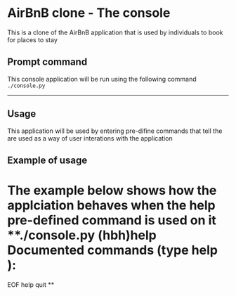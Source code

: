 # AirBnB clone - The console
This is a clone of the AirBnB application that is used by individuals to book for places to stay

## Prompt command
This console application will be run using the following command<br>
```./console.py```
***

## Usage
This application will be used by entering pre-difine commands that tell the are used as a way of user interations with the application

## Example of usage
The example below shows how the applciation behaves when the help pre-defined command is used on it
**./console.py
(hbh)help
Documented commands (type help <topic>):
========================================
EOF  help  quit
**


